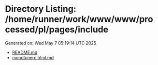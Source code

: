# Directory Listing: /home/runner/work/www/www/processed/pl/pages/include
Generated on: Wed May  7 05:19:14 UTC 2025

- [README.md](README.md)
- [monotonerc.html.md](monotonerc.html.md)
